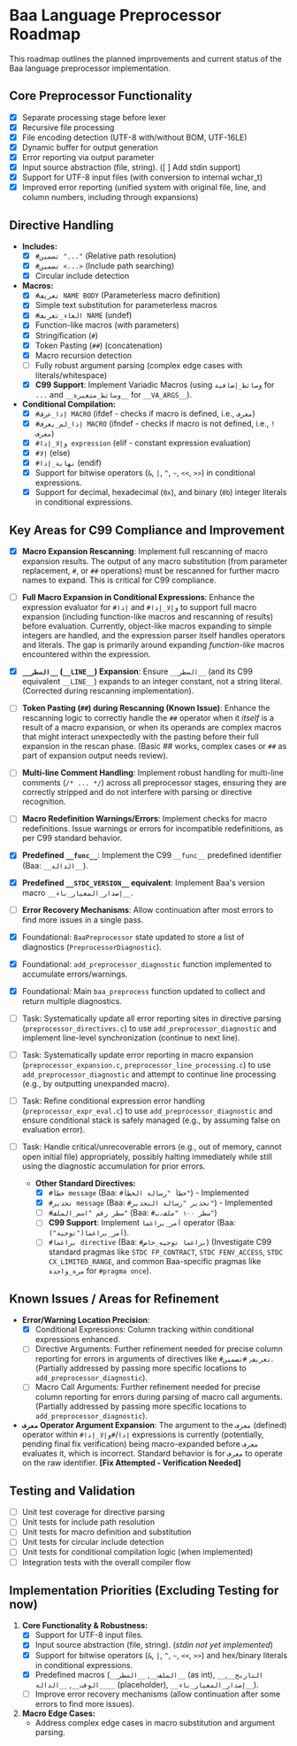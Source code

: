 # Baa Language Preprocessor Roadmap

This roadmap outlines the planned improvements and current status of the Baa language preprocessor implementation.

## Core Preprocessor Functionality

- [x] Separate processing stage before lexer
- [x] Recursive file processing
- [x] File encoding detection (UTF-8 with/without BOM, UTF-16LE)
- [x] Dynamic buffer for output generation
- [x] Error reporting via output parameter
- [x] Input source abstraction (file, string). ([ ] Add stdin support)
- [x] Support for UTF-8 input files (with conversion to internal wchar_t)
- [x] Improved error reporting (unified system with original file, line, and column numbers, including through expansions)

## Directive Handling

- **Includes:**
  - [x] `#تضمين "..."` (Relative path resolution)
  - [x] `#تضمين <...>` (Include path searching)
  - [x] Circular include detection
- **Macros:**
  - [x] `#تعريف NAME BODY` (Parameterless macro definition)
  - [x] Simple text substitution for parameterless macros
  - [x] `#الغاء_تعريف NAME` (undef)
  - [x] Function-like macros (with parameters)
  - [x] Stringification (`#`)
  - [x] Token Pasting (`##`) (concatenation)
  - [x] Macro recursion detection
  - [ ] Fully robust argument parsing (complex edge cases with literals/whitespace)
  - [x] **C99 Support**: Implement Variadic Macros (using `وسائط_إضافية` for `...` and `__وسائط_متغيرة__` for `__VA_ARGS__`).
- **Conditional Compilation:**
  - [x] `#إذا_عرف MACRO` (ifdef - checks if macro is defined, i.e., `معرف`)
  - [x] `#إذا_لم_يعرف MACRO` (ifndef - checks if macro is not defined, i.e., `!معرف`)
  - [x] `#وإلا_إذا expression` (elif - constant expression evaluation)
  - [x] `#إلا` (else)
  - [x] `#نهاية_إذا` (endif)
  - [x] Support for bitwise operators (`&`, `|`, `^`, `~`, `<<`, `>>`) in conditional expressions.
  - [x] Support for decimal, hexadecimal (`0x`), and binary (`0b`) integer literals in conditional expressions.

## Key Areas for C99 Compliance and Improvement

- [x] **Macro Expansion Rescanning**: Implement full rescanning of macro expansion results. The output of any macro substitution (from parameter replacement, `#`, or `##` operations) must be rescanned for further macro names to expand. This is critical for C99 compliance.
- [ ] **Full Macro Expansion in Conditional Expressions**: Enhance the expression evaluator for `#إذا` and `#وإلا_إذا` to support full macro expansion (including function-like macros and rescanning of results) before evaluation. Currently, object-like macros expanding to simple integers are handled, and the expression parser itself handles operators and literals. The gap is primarily around expanding *function-like* macros encountered within the expression.
- [x] **`__السطر__` (`__LINE__`) Expansion**: Ensure `__السطر__` (and its C99 equivalent `__LINE__`) expands to an integer constant, not a string literal. (Corrected during rescanning implementation).
- [ ] **Token Pasting (`##`) during Rescanning (Known Issue)**: Enhance the rescanning logic to correctly handle the `##` operator when it *itself* is a result of a macro expansion, or when its operands are complex macros that might interact unexpectedly with the pasting before their full expansion in the rescan phase. (Basic ## works, complex cases or `##` as part of expansion output needs review).
- [ ] **Multi-line Comment Handling**: Implement robust handling for multi-line comments (`/* ... */`) across all preprocessor stages, ensuring they are correctly stripped and do not interfere with parsing or directive recognition.
- [ ] **Macro Redefinition Warnings/Errors**: Implement checks for macro redefinitions. Issue warnings or errors for incompatible redefinitions, as per C99 standard behavior.
- [x] **Predefined `__func__`**: Implement the C99 `__func__` predefined identifier (Baa: `__الدالة__`).
- [x] **Predefined `__STDC_VERSION__` equivalent**: Implement Baa's version macro `__إصدار_المعيار_باء__`.
- [ ] **Error Recovery Mechanisms**: Allow continuation after most errors to find more issues in a single pass.
- [x] Foundational: `BaaPreprocessor` state updated to store a list of diagnostics (`PreprocessorDiagnostic`).
- [x] Foundational: `add_preprocessor_diagnostic` function implemented to accumulate errors/warnings.
- [x] Foundational: Main `baa_preprocess` function updated to collect and return multiple diagnostics.
- [ ] Task: Systematically update all error reporting sites in directive parsing (`preprocessor_directives.c`) to use `add_preprocessor_diagnostic` and implement line-level synchronization (continue to next line).
- [ ] Task: Systematically update error reporting in macro expansion (`preprocessor_expansion.c`, `preprocessor_line_processing.c`) to use `add_preprocessor_diagnostic` and attempt to continue line processing (e.g., by outputting unexpanded macro).
- [ ] Task: Refine conditional expression error handling (`preprocessor_expr_eval.c`) to use `add_preprocessor_diagnostic` and ensure conditional stack is safely managed (e.g., by assuming false on evaluation error).
- [ ] Task: Handle critical/unrecoverable errors (e.g., out of memory, cannot open initial file) appropriately, possibly halting immediately while still using the diagnostic accumulation for prior errors.

  - **Other Standard Directives:**
    - [x] `#خطأ message` (Baa: `#خطأ "رسالة الخطأ"`) - Implemented
    - [x] `#تحذير message` (Baa: `#تحذير "رسالة التحذير"`) - Implemented
    - [ ] `#سطر رقم "اسم_الملف"` (Baa: `#سطر ١٠٠ "ملف.ب"`)
    - [ ] **C99 Support**: Implement `أمر_براغما` operator (Baa: `أمر_براغما("توجيه")`).
    - [ ] `#براغما directive` (Baa: `#براغما توجيه_خاص`) (Investigate C99 standard pragmas like `STDC FP_CONTRACT`, `STDC FENV_ACCESS`, `STDC CX_LIMITED_RANGE`, and common Baa-specific pragmas like `مرة_واحدة` for `#pragma once`).

## Known Issues / Areas for Refinement

- **Error/Warning Location Precision**:
  - [x] Conditional Expressions: Column tracking within conditional expressions enhanced.
  - [ ] Directive Arguments: Further refinement needed for precise column reporting for errors in arguments of directives like `#تعريف`, `#تضمين`. (Partially addressed by passing more specific locations to `add_preprocessor_diagnostic`).
  - [ ] Macro Call Arguments: Further refinement needed for precise column reporting for errors during parsing of macro call arguments. (Partially addressed by passing more specific locations to `add_preprocessor_diagnostic`).
- **`معرف` Operator Argument Expansion**: The argument to the `معرف` (defined) operator within `#إذا`/`#وإلا_إذا` expressions is currently (potentially, pending final fix verification) being macro-expanded before `معرف` evaluates it, which is incorrect. Standard behavior is for `معرف` to operate on the raw identifier. **[Fix Attempted - Verification Needed]**

## Testing and Validation

- [ ] Unit test coverage for directive parsing
- [ ] Unit tests for include path resolution
- [ ] Unit tests for macro definition and substitution
- [ ] Unit tests for circular include detection
- [ ] Unit tests for conditional compilation logic (when implemented)
- [ ] Integration tests with the overall compiler flow

## Implementation Priorities (Excluding Testing for now)

1. **Core Functionality & Robustness:**
    - [x] Support for UTF-8 input files.
    - [x] Input source abstraction (file, string). (*stdin not yet implemented*)
    - [x] Support for bitwise operators (`&`, `|`, `^`, `~`, `<<`, `>>`) and hex/binary literals in conditional expressions.
    - [x] Predefined macros (`__الملف__`, `__السطر__` (as int), `__التاريخ__`, `__الوقت__`, `__الدالة__` (placeholder), `__إصدار_المعيار_باء__`).
    - [ ] Improve error recovery mechanisms (allow continuation after some errors to find more issues).
2. **Macro Edge Cases:**
    - Address complex edge cases in macro substitution and argument parsing.

